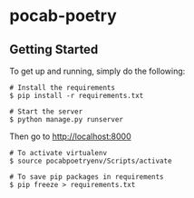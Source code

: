 # pocab-poetry

Getting Started
---------------
To get up and running, simply do the following:

    # Install the requirements
    $ pip install -r requirements.txt

    # Start the server
    $ python manage.py runserver

Then go to [http://localhost:8000](http://localhost:8000)

```
# To activate virtualenv
$ source pocabpoetryenv/Scripts/activate
```

```
# To save pip packages in requirements
$ pip freeze > requirements.txt
```
